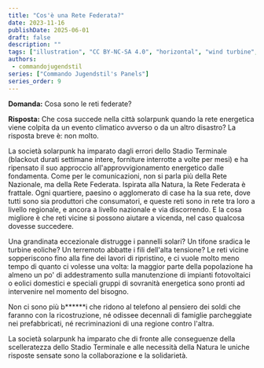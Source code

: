 ```yaml
---
title: "Cos'è una Rete Federata?"
date: 2023-11-16
publishDate: 2025-06-01
draft: false
description: ""
tags: ["illustration", "CC BY-NC-SA 4.0", "horizontal", "wind turbine", "city"]
authors:
 - commandojugendstil
series: ["Commando Jugendstil's Panels"]
series_order: 9
---
```


**Domanda:**
Cosa sono le reti federate?

**Risposta:**
Che cosa succede nella città solarpunk quando la rete energetica viene colpita da un evento climatico avverso o da un altro disastro? La risposta breve è: non molto.

La società solarpunk ha imparato dagli errori dello Stadio Terminale (blackout durati settimane intere, forniture interrotte a volte per mesi) e ha ripensato il suo approccio all'approvvigionamento energetico dalle fondamenta. Come per le comunicazioni, non si parla più della Rete Nazionale, ma della Rete Federata. Ispirata alla Natura, la Rete Federata è frattale. Ogni quartiere, paesino o agglomerato di case ha la sua rete, dove tutti sono sia produttori che consumatori, e queste reti sono in rete tra loro a livello regionale, e ancora a livello nazionale e via discorrendo. E la cosa migliore è che reti vicine si possono aiutare a vicenda, nel caso qualcosa dovesse succedere.

Una grandinata eccezionale distrugge i pannelli solari? Un tifone sradica le turbine eoliche? Un terremoto abbatte i fili dell'alta tensione? Le reti vicine sopperiscono fino alla fine dei lavori di ripristino, e ci vuole molto meno tempo di quanto ci volesse una volta: la maggior parte della popolazione ha almeno un po' di addestramento sulla manutenzione di impianti fotovoltaici o eolici domestici e speciali gruppi di sovranità energetica sono pronti ad intervenire nel momento del bisogno.

Non ci sono più b******i che ridono al telefono al pensiero dei soldi che faranno con la ricostruzione, né odissee decennali di famiglie parcheggiate nei prefabbricati, né recriminazioni di una regione contro l'altra.

La società solarpunk ha imparato che di fronte alle conseguenze della scelleratezza dello Stadio Terminale e alle necessità della Natura le uniche risposte sensate sono la collaborazione e la solidarietà.

